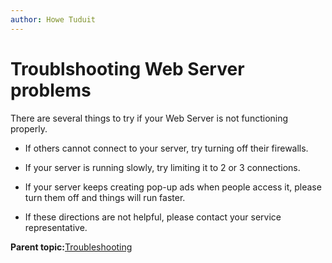 ```yaml
---
author: Howe Tuduit
---
```


# Troublshooting Web Server problems

There are several things to try if your Web Server is not functioning properly.

-   If others cannot connect to your server, try turning off their firewalls.

-   If your server is running slowly, try limiting it to 2 or 3 connections.

-   If your server keeps creating pop-up ads when people access it, please turn them off and things will run faster.

-   If these directions are not helpful, please contact your service representative.


**Parent topic:**[Troubleshooting](ucd1613403601662.md)

